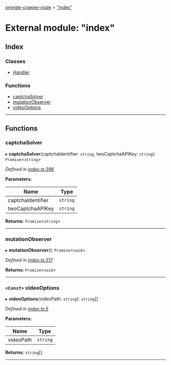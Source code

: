 [omegle-crawler-node](../README.md) > ["index"](../modules/_index_.md)

# External module: "index"

## Index

### Classes

* [Handler](../classes/_index_.handler.md)

### Functions

* [captchaSolver](_index_.md#captchasolver)
* [mutationObserver](_index_.md#mutationobserver)
* [videoOptions](_index_.md#videooptions)

---

## Functions

<a id="captchasolver"></a>

###  captchaSolver

▸ **captchaSolver**(captchaIdentifier: *`string`*, twoCaptchaAPIKey: *`string`*): `Promise`<`string`>

*Defined in [index.ts:396](https://github.com/LysandreJik/omegle-crawler-node/blob/7e308e9/index.ts#L396)*

**Parameters:**

| Name | Type |
| ------ | ------ |
| captchaIdentifier | `string` |
| twoCaptchaAPIKey | `string` |

**Returns:** `Promise`<`string`>

___
<a id="mutationobserver"></a>

###  mutationObserver

▸ **mutationObserver**(): `Promise`<`void`>

*Defined in [index.ts:317](https://github.com/LysandreJik/omegle-crawler-node/blob/7e308e9/index.ts#L317)*

**Returns:** `Promise`<`void`>

___
<a id="videooptions"></a>

### `<Const>` videoOptions

▸ **videoOptions**(videoPath: *`string`*): `string`[]

*Defined in [index.ts:5](https://github.com/LysandreJik/omegle-crawler-node/blob/7e308e9/index.ts#L5)*

**Parameters:**

| Name | Type |
| ------ | ------ |
| videoPath | `string` |

**Returns:** `string`[]

___

